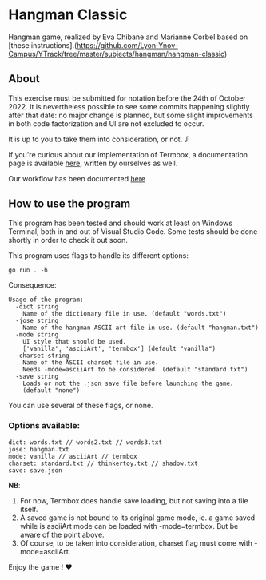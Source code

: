 # Hangman Classic

Hangman game, realized by Eva Chibane and Marianne Corbel based on [these instructions].(https://github.com/Lyon-Ynov-Campus/YTrack/tree/master/subjects/hangman/hangman-classic)

## About

This exercise must be submitted for notation before the 24th of October 2022. It is nevertheless possible to see some commits happening slightly after that date: no major change is planned, but some slight improvements in both code factorization and UI are not excluded to occur. 

It is up to you to take them into consideration, or not. ♪

If you're curious about our implementation of Termbox, a documentation page is available [here](https://github.com/RathGate/Corbel_Chibane_Hangman/tree/main/src/packages/ui), written by ourselves as well.

Our workflow has been documented [here](https://ynov890827.monday.com/boards/1131253654)

## How to use the program

This program has been tested and should work at least on Windows Terminal, both in and out of Visual Studio Code. Some tests should be done shortly in order to check it out soon.

This program uses flags to handle its different options:

    go run . -h

Consequence: 

    Usage of the program:
      -dict string
        Name of the dictionary file in use. (default "words.txt")
      -jose string
        Name of the hangman ASCII art file in use. (default "hangman.txt")
      -mode string
        UI style that should be used.
        ['vanilla', 'asciiArt', 'termbox'] (default "vanilla")
      -charset string
        Name of the ASCII charset file in use.
        Needs -mode=asciiArt to be considered. (default "standard.txt")
      -save string
        Loads or not the .json save file before launching the game. 
        (default "none")
You can use several of these flags, or none.

### Options available:

    dict: words.txt // words2.txt // words3.txt
    jose: hangman.txt
    mode: vanilla // asciiArt // termbox
    charset: standard.txt // thinkertoy.txt // shadow.txt
    save: save.json

**NB**:
1. For now, Termbox does handle save loading, but not saving into a file itself.
2. A saved game is not bound to its original game mode, ie. a game saved while is asciiArt mode can be loaded with -mode=termbox. But be aware of the point above.
3. Of course, to be taken into consideration, charset flag must come with -mode=asciiArt.

Enjoy the game ! ♥
